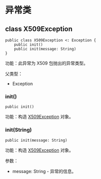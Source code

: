 # 异常类

## class X509Exception

```cangjie
public class X509Exception <: Exception {
    public init()
    public init(message: String)
}
```

功能：此异常为 X509 包抛出的异常类型。

父类型：

- Exception

### init()

```cangjie
public init()
```

功能：构造 [X509Exception](x509_package_exceptions.md#class-x509exception) 对象。

### init(String)

```cangjie
public init(message: String)
```

功能：构造 [X509Exception](x509_package_exceptions.md#class-x509exception) 对象。

参数：

- message: String - 异常的信息。

